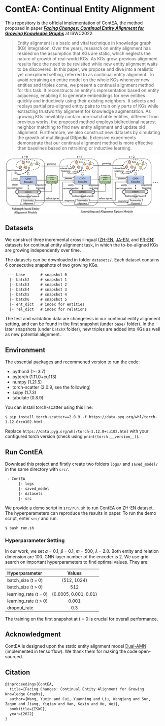 # ContEA: Continual Entity Alignment

This repository is the official implementation of ContEA, the method proposed in paper [***Facing Changes: Continual Entity Alignment for Growing Knowledge Graphs***]() at ISWC2022.

> Entity alignment is a basic and vital technique in knowledge graph (KG) integration. 
Over the years, research on entity alignment has resided on the assumption that KGs are static, which neglects the nature of growth of real-world KGs.
As KGs grow, previous alignment results face the need to be revisited while new entity alignment waits to be discovered. 
In this paper, we propose and dive into a realistic yet unexplored setting, 
referred to as continual entity alignment.
To avoid retraining an entire model on the whole KGs whenever new entities and triples come,
we present a continual alignment method for this task.
It reconstructs an entity's representation based on entity adjacency, 
enabling it to generate embeddings for new entities quickly and inductively using their existing neighbors.
It selects and replays partial pre-aligned entity pairs to train only parts of KGs while extracting trustworthy alignment for knowledge augmentation.
As growing KGs inevitably contain non-matchable entities, different from previous works, 
the proposed method employs bidirectional nearest neighbor matching to find new entity alignment and update old alignment.
Furthermore, we also construct new datasets by simulating the growth of multilingual DBpedia.
Extensive experiments demonstrate that our continual alignment method is more effective than baselines based on retraining or inductive learning.

![Framework](framework.png)

## Datasets

We construct three incremental cross-lingual ([ZH-EN](https://github.com/nju-websoft/ContEA/tree/main/datasets/ZH-EN), [JA-EN](https://github.com/nju-websoft/ContEA/tree/main/datasets/JA-EN), and [FR-EN](https://github.com/nju-websoft/ContEA/tree/main/datasets/FR-EN)) datasets for continual entity alignment task, in which the to-be-aligned KGs are growing independently over time. 

The datasets can be downloaded in folder `datasets/`. Each dataset contains 6 consecutive snapshots of two growing KGs. 

```
 --- base       # snapshot 0
  |- batch2     # snapshot 1
  |- batch3     # snapshot 2
  |- batch4     # snapshot 3
  |- batch5     # snapshot 4
  |- batch6     # snapshot 5
  |- ent_dict   # index for entities
  |- rel_dict   # index for relations
```

The test and validation data are changeless in our continual entity alignment setting, and can be found in the first snapshot (under `base/` folder). In the later snapshots (under `batchX` folder), new triples are added into KGs as well as new potential alignment.

## Environment

The essential packages and recommened version to run the code:

- python3 (>=3.7)
- pytorch (1.11.0+cu113)
- numpy   (1.21.5)
- torch-scatter (2.0.9, see the following)
- scipy  (1.7.3)
- tabulate  (0.8.9)

You can install torch-scatter using this line:
```
$ pip install torch-scatter==2.0.9 -f https://data.pyg.org/whl/torch-1.12.0+cu102.html
```
Replace `https://data.pyg.org/whl/torch-1.12.0+cu102.html` with your configured torch version (check using `print(torch.__version__)`).

## Run ContEA

Download this project and firstly create two folders `logs/` and `saved_model/` in the same directory with `src/`.

```
 - ContEA     
      |- logs   
      |- saved_model    
      |- datasets
      |- src  
```

We provide a demo script in `src/run.sh` to run ContEA on ZH-EN dataset. The hyperparameters can reproduce the results in paper. To run the demo script, enter `src/` and run:

```
$ bash run.sh
```

### Hyperparameter Setting

In our work, we set 𝛼 = 0.1, 𝛽 = 0.1, 𝑚 = 500, 𝜆 = 2.0. Both entity and relation dimension are 100. GNN layer number of the encoder is 2. We use grid search on important hyperparameters to find optimal values. They are:

| Hyperparameter      | Values |
| :---        |    :----:   |  
| batch_size (t = 0)   | {512, 1024} |
| batch_size (t > 0) | 512 |
| learning_rate (t = 0) | {0.0005, 0.001, 0.01} |
| learning_rate (t > 0) | 0.001 |
| dropout_rate | 0.3 |

The training on the first snapshot at t = 0 is crucial for overall performance.

## Acknowledgment

ContEA is designed upon the static entity alignment model [Dual-AMN](https://github.com/MaoXinn/Dual-AMN) (implemented in tensorflow). We thank them for making the code open-sourced.

## Citation

```
@inproceedings{ContEA,
  title={Facing Changes: Continual Entity Alignment for Growing Knowledge Graphs},
  author={Wang, Yuxin and Cui, Yuanning and Liu, Wenqiang and Sun, Zequn and Jiang, Yiqiao and Han, Kexin and Hu, Wei},
  booktitle={ISWC},
  year={2022}
}
```
